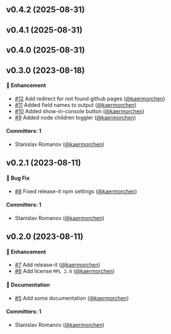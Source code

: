 ## v0.4.2 (2025-08-31)

## v0.4.1 (2025-08-31)

## v0.4.0 (2025-08-31)

## v0.3.0 (2023-08-18)

#### :rocket: Enhancement
* [#12](https://github.com/kaermorchen/tree-sitter-explorer/pull/12) Add redirect for not found github pages ([@kaermorchen](https://github.com/kaermorchen))
* [#11](https://github.com/kaermorchen/tree-sitter-explorer/pull/11) Added field names to output ([@kaermorchen](https://github.com/kaermorchen))
* [#10](https://github.com/kaermorchen/tree-sitter-explorer/pull/10) Added show-in-console button ([@kaermorchen](https://github.com/kaermorchen))
* [#9](https://github.com/kaermorchen/tree-sitter-explorer/pull/9) Added node children toggler ([@kaermorchen](https://github.com/kaermorchen))

#### Committers: 1
- Stanislav Romanov ([@kaermorchen](https://github.com/kaermorchen))

## v0.2.1 (2023-08-11)

#### :bug: Bug Fix
* [#8](https://github.com/kaermorchen/tree-sitter-explorer/pull/8) Fixed release-it npm settings ([@kaermorchen](https://github.com/kaermorchen))

#### Committers: 1
- Stanislav Romanov ([@kaermorchen](https://github.com/kaermorchen))

## v0.2.0 (2023-08-11)

#### :rocket: Enhancement
* [#7](https://github.com/kaermorchen/tree-sitter-explorer/pull/7) Add release-it ([@kaermorchen](https://github.com/kaermorchen))
* [#6](https://github.com/kaermorchen/tree-sitter-explorer/pull/6) Add license `MPL 2.0` ([@kaermorchen](https://github.com/kaermorchen))

#### :memo: Documentation
* [#5](https://github.com/kaermorchen/tree-sitter-explorer/pull/5) Add some documentation ([@kaermorchen](https://github.com/kaermorchen))

#### Committers: 1
- Stanislav Romanov ([@kaermorchen](https://github.com/kaermorchen))
